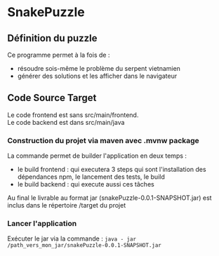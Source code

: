 # SnakePuzzle

## Définition du puzzle

Ce programme permet à la fois de :  

- résoudre sois-même le problème du serpent vietnamien  
- générer des solutions et les afficher dans le navigateur  
  
## Code Source Target  

Le code frontend est sans src/main/frontend.  
Le code backend est dans src/main/java

### Construction du projet via maven avec .mvnw package

La commande permet de builder l'application en deux temps :  

- le build frontend : qui executera 3 steps qui sont l'installation des dépendances npm, le lancement des tests, le build
- le build backend : qui execute aussi ces tâches

Au final le livrable au format jar (snakePuzzle-0.0.1-SNAPSHOT.jar) est inclus dans le répertoire /target du projet

### Lancer l'application

Exécuter le jar via la commande : `java - jar /path_vers_mon_jar/snakePuzzle-0.0.1-SNAPSHOT.jar`
